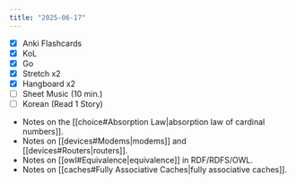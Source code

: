 ```yaml
---
title: "2025-06-17"
---
```


- [x] Anki Flashcards
- [x] KoL
- [x] Go
- [x] Stretch x2
- [x] Hangboard x2
- [ ] Sheet Music (10 min.)
- [ ] Korean (Read 1 Story)

* Notes on the [[choice#Absorption Law|absorption law of cardinal numbers]].
* Notes on [[devices#Modems|modems]] and [[devices#Routers|routers]].
* Notes on [[owl#Equivalence|equivalence]] in RDF/RDFS/OWL.
* Notes on [[caches#Fully Associative Caches|fully associative caches]].